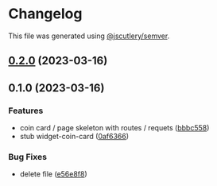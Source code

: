 # Changelog

This file was generated using [@jscutlery/semver](https://github.com/jscutlery/semver).

## [0.2.0](https://github.com/permafacts/el-cap/compare/widget-coin-card-0.1.0...widget-coin-card-0.2.0) (2023-03-16)

## 0.1.0 (2023-03-16)


### Features

* coin card / page skeleton with routes / requets ([bbbc558](https://github.com/permafacts/el-cap/commit/bbbc558575223b981a54dea9266157660d90985e))
* stub widget-coin-card ([0af6366](https://github.com/permafacts/el-cap/commit/0af63668ea04b913c85cbebcaa79a0759f59a267))


### Bug Fixes

* delete file ([e56e8f8](https://github.com/permafacts/el-cap/commit/e56e8f87dced8dba29721713b7e7548741c37fa9))
